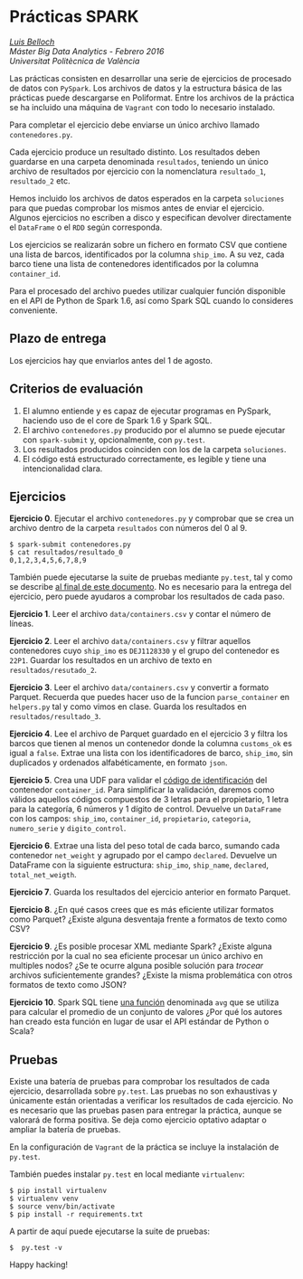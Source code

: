 # Prácticas SPARK
  
_[Luis Belloch](mailto:bigdata@luisbelloch.es)_    
_Máster Big Data Analytics - Febrero 2016_    
_Universitat Politècnica de València_  

Las prácticas consisten en desarrollar una serie de ejercicios de procesado de datos con `PySpark`. Los archivos de datos y la estructura básica de las prácticas puede descargarse en Poliformat. Entre los archivos de la práctica se ha incluido una máquina de `Vagrant` con todo lo necesario instalado.

Para completar el ejercicio debe enviarse un único archivo llamado `contenedores.py`.

Cada ejercicio produce un resultado distinto. Los resultados deben guardarse en una carpeta denominada `resultados`, teniendo un único archivo de resultados por ejercicio con la nomenclatura `resultado_1`, `resultado_2` etc.

Hemos incluido los archivos de datos esperados en la carpeta `soluciones` para que puedas comprobar los mismos antes de enviar el ejercicio. Algunos ejercicios no escriben a disco y especifican devolver directamente el `DataFrame` o el `RDD` según corresponda.

Los ejercicios se realizarán sobre un fichero en formato CSV que contiene una lista de barcos, identificados por la columna `ship_imo`. A su vez, cada barco tiene una lista de contenedores identificados por la columna `container_id`.

Para el procesado del archivo puedes utilizar cualquier función disponible en el API de Python de Spark 1.6, así como Spark SQL cuando lo consideres conveniente.

## Plazo de entrega

Los ejercicios hay que enviarlos antes del 1 de agosto.

## Criterios de evaluación

1. El alumno entiende y es capaz de ejecutar programas en PySpark, haciendo uso de el core de Spark 1.6 y Spark SQL.
2. El archivo `contenedores.py` producido por el alumno se puede ejecutar con `spark-submit` y, opcionalmente, con `py.test`.
3. Los resultados producidos coinciden con los de la carpeta `soluciones`.
4. El código está estructurado correctamente, es legible y tiene una intencionalidad clara.

## Ejercicios

**Ejercicio 0**. Ejecutar el archivo `contenedores.py` y comprobar que se crea un archivo dentro de la carpeta `resultados` con números del 0 al 9.

```
$ spark-submit contenedores.py
$ cat resultados/resultado_0
0,1,2,3,4,5,6,7,8,9
```

También puede ejecutarse la suite de pruebas mediante `py.test`, tal y como se describe [al final de este documento](pruebas). No es necesario para la entrega del ejercicio, pero puede ayudaros a comprobar los resultados de cada paso.

**Ejercicio 1**. Leer el archivo `data/containers.csv` y contar el número de líneas.

**Ejercicio 2**. Leer el archivo `data/containers.csv` y filtrar aquellos contenedores cuyo `ship_imo` es `DEJ1128330` y el grupo del contenedor es `22P1`. Guardar los resultados en un archivo de texto en `resultados/resutado_2`.

**Ejercicio 3**. Leer el archivo `data/containers.csv` y convertir a formato Parquet. Recuerda que puedes hacer uso de la funcion `parse_container` en `helpers.py` tal y como vimos en clase. Guarda los resultados en `resultados/resultado_3`.

**Ejercicio 4**. Lee el archivo de Parquet guardado en el ejercicio 3 y filtra los barcos que tienen al menos un contenedor donde la columna `customs_ok` es igual a `false`. Extrae una lista con los identificadores de barco, `ship_imo`, sin duplicados y ordenados alfabéticamente, en formato `json`.

**Ejercicio 5**. Crea una UDF para validar el [código de identificación](https://en.wikipedia.org/wiki/ISO_6346) del contenedor `container_id`. Para simplificar la validación, daremos como válidos aquellos códigos compuestos de 3 letras para el propietario, 1 letra para la categoría, 6 números y 1 dígito de control. Devuelve un `DataFrame` con los campos: `ship_imo`, `container_id`, `propietario`, `categoria`, `numero_serie` y `digito_control`.

**Ejercicio 6**. Extrae una lista del peso total de cada barco, sumando cada contenedor `net_weight` y agrupado por el campo `declared`. Devuelve un DataFrame con la siguiente estructura: `ship_imo`, `ship_name`, `declared`, `total_net_weigth`.
  
**Ejercicio 7**. Guarda los resultados del ejercicio anterior en formato Parquet.

**Ejercicio 8**. ¿En qué casos crees que es más eficiente utilizar formatos como Parquet? ¿Existe alguna desventaja frente a formatos de texto como CSV?

**Ejercicio 9**. ¿Es posible procesar XML mediante Spark? ¿Existe alguna restricción por la cual no sea eficiente procesar un único archivo en multiples nodos? ¿Se te ocurre alguna posible solución para _trocear_ archivos suficientemente grandes? ¿Existe la misma problemática con otros formatos de texto como JSON?

**Ejercicio 10**. Spark SQL tiene [una función](http://spark.apache.org/docs/latest/api/python/pyspark.sql.html#pyspark.sql.functions.avg) denominada `avg` que se utiliza para calcular el promedio de un conjunto de valores ¿Por qué los autores han creado esta función en lugar de usar el API estándar de Python o Scala?

## Pruebas

Existe una batería de pruebas para comprobar los resultados de cada ejercicio, desarrollada sobre `py.test`. Las pruebas no son exhaustivas y únicamente están orientadas a verificar los resultados de cada ejercicio. No es necesario que las pruebas pasen para entregar la práctica, aunque se valorará de forma positiva. Se deja como ejercicio optativo adaptar o ampliar la batería de pruebas. 

En la configuración de `Vagrant` de la práctica se incluye la instalación de `py.test`.

También puedes instalar `py.test` en local mediante `virtualenv`:

```
$ pip install virtualenv
$ virtualenv venv
$ source venv/bin/activate
$ pip install -r requirements.txt
```

A partir de aquí puede ejecutarse la suite de pruebas:

```
$  py.test -v
```

Happy hacking!
